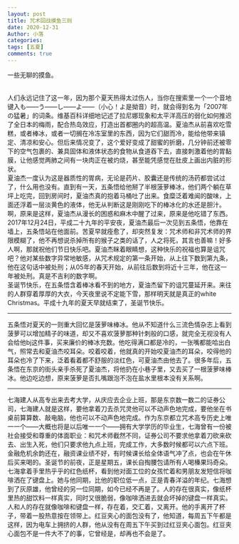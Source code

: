 ```yaml
---
layout: post
title: 咒术回战摸鱼三则
date: 2020-12-31
Author: 小落
categories: 
tags: [五夏]
comments: true
--- 
```


一些无聊的摸鱼。<br><br>

<!-- more -->

人们永远记住了这一年，因为那个夏天热得太过伤人，当你在搜索里一个一个音地键入も——う——し——よ——（小心！よ是拗音）时，就会得到名为「2007年の猛暑」的词条。维基百科详细地记述了拉尼娜现象和太平洋高压的弱化如何推迟了全日本的梅雨，配合热岛效应，打造出首都圈内的超高温。夏油杰从前喜欢吃雪糕，或者棒冰，或者一切搁在冷冻室里的东西，因为它们甜而冷，能给他带来镇定、清凉和安心。但后来情况变了，这个爱好变成了甜蜜的折磨，几分钟前还被零下的空气包裹的、兼具固体和液体状态的食物从食道吞下去，直接刺激着他的胃黏膜，让他感觉两肺之间有一块肉正在被灼烧，甚至能凭感觉在肚皮上画出内脏的形状。<br>
夏油杰一度认为这是器质性的胃病，无论是药片、胶囊还是传统的汤药都尝试过了，什么用也没有。直到有一天，五条悟给他掰了半根菠萝棒冰，他们两个躺在草坪上吃完，回到房间时，夏油杰真的抱着马桶吐了出来。食糜泛着难闻的酸味，上面还浮着一层淡黄色的液体，他无从判断这是刚刚吃下的棒冰化的水还是胆汁。啊，原来是这样，夏油杰从漫长的困惑和麻木中醒了过来，原来是他吃错了东西。<br>
2017年12月24日，平成二十九年的平安夜，夏油杰最后一次见到五条悟，他靠在墙上，五条悟站在他面前。苦夏早就痊愈了，却突然复发：咒术师和非咒术师的界限模糊了，他不再想说杀掉所有的猴子之类的话了，人之将死，其言也善嘛！好多人啊，那就祝他们节日快乐吧。夏油杰眯着眼睛想，这种快乐的祝福也算是诅咒吧？他对某些数字异常地敏感，从咒术规定的第一条开始，从上往下数到第九条，他在这句话中被处刑；从05年的春天开始，从前往后数到将近十三年，他在这一年被处刑。真是不吉利的数字啊。<br>
圣诞节快乐，在五条悟含着棒冰看不到的地方，夏油杰留下的诅咒蔓延开来。来往的人群穿着厚厚的大衣，今天夜里说不定能下雪，那样明天就是真正的white Christmas。平成十九年的夏天早就结束了，圣诞节快乐。<br>

***

五条悟对夏天的一则重大回忆是菠萝味棒冰。他从不知道什么三流色情杂志上看到菠萝可以增加精子的味道，却又不喜欢菠萝那种针刺般的口感，就完全无视没有人会给他bj这件事，买来廉价的棒冰充数。他吃得满口都是冷的，一张嘴都能哈出白气，照常去和夏油杰咬耳朵。咬着咬着，他就真的开始咬夏油杰的耳朵，咬得他的耳朵也冷了下来，泛着看着都不舒服的淡红色，可夏油杰由他去了。很多年后，五条悟在东京的街头亲手杀死了夏油杰，将他扔在小巷子里，又去买了一根菠萝味棒冰。他边吃边想，原来菠萝是否扎嘴跟泡不泡在盐水里根本没有关系啊。<br>

***

七海建人从高专出来去考大学，从庆应去企业上班，那是东京数一数二的证券公司，七海建人就是这样，要他拿着刀去杀咒灵他可以不动声色地完成，要他坐在书桌前算算数、敲电脑，他也可以不动声色地完成。作为东京都立咒术高专历史上唯一一个——大概也将是以后唯一一个——拥有大学学历的毕业生，七海曾有一份被社会接受和尊重的体面职业：和咒术师截然不同，证券公司不要求他拿着刀砍来砍去、出生入死，他们只要求他九点上班，完成工作，大多数时候都可以六点下班。金融危机余韵还在，融资课业绩不好，有时候课长给全体语气冲了点，也会在午休后买来喝的。圣诞节的前夜，正是星期五，课长自掏腰包请所有人喝榛果玛奇朵。七海拿着手里热乎乎的红色纸杯，看到他对面工位的女孩忙着和男朋友发短信将咖啡洒在了键盘上。她与他同期，比他的职位低一点，正是青春洋溢的年纪。七海想到了灰原雄，他曾经的另一位同期，如今已经不再是了。人的存在很真实，像纸杯里热的甜饮料一样真实，同时又很脆弱，像咖啡洒进去就会坏掉的键盘一样真实。人和人的存在就像咖啡和键盘一样，存在着，交汇着，又离开。他的手离开了杯子，带着一股热意按在领带上。红豆夹心的面包没有了，他知道，每周五下午都是这样，因为电车上拥挤的人群，他从没有在周五下午买到过红豆夹心面包。红豆夹心面包不是一件大不了的事，它曾经是，却再也不会是了。


